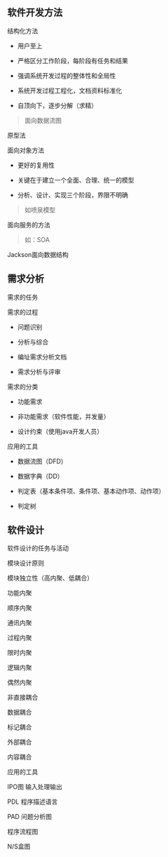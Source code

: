 ## 软件开发方法

结构化方法

- 用户至上

- 严格区分工作阶段，每阶段有任务和结果

- 强调系统开发过程的整体性和全局性

- 系统开发过程工程化，文档资料标准化

- 自顶向下，逐步分解（求精）

> 面向数据流图



原型法



面向对象方法

- 更好的复用性

- 关键在于建立一个全面、合理、统一的模型

- 分析、设计、实现三个阶段，界限不明确

> 如喷泉模型



面向服务的方法

> 如：SOA





Jackson面向数据结构



## 需求分析



需求的任务



需求的过程

- 问题识别

- 分析与综合

- 编址需求分析文档

- 需求分析与评审



需求的分类

- 功能需求

- 非功能需求（软件性能，并发量）

- 设计约束（使用java开发人员）



应用的工具

- 数据流图（DFD）

- 数据字典（DD）

- 判定表（基本条件项、条件项、基本动作项、动作项）

- 判定树

## 软件设计

软件设计的任务与活动



模块设计原则

模块独立性（高内聚、低耦合）



功能内聚

顺序内聚

通讯内聚

过程内聚

限时内聚

逻辑内聚

偶然内聚



非直接耦合

数据耦合

标记耦合

外部耦合

内容耦合





应用的工具

IPO图	输入处理输出

PDL		程序描述语言

PAD		问题分析图

程序流程图

N/S盒图